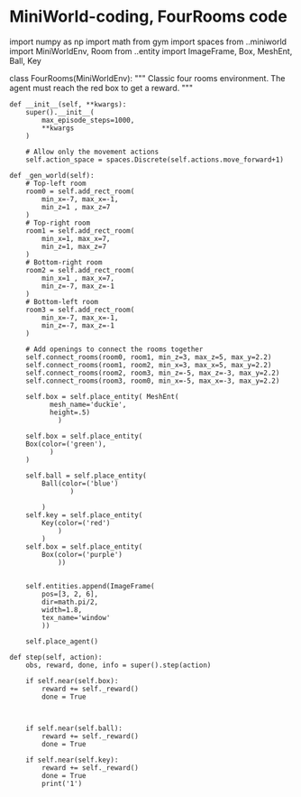 # MiniWorld-coding, FourRooms code 
import numpy as np
import math
from gym import spaces
from ..miniworld import MiniWorldEnv, Room
from ..entity import ImageFrame, Box, MeshEnt, Ball, Key

class FourRooms(MiniWorldEnv):
    """
    Classic four rooms environment.
    The agent must reach the red box to get a reward.
    """

    def __init__(self, **kwargs):
        super().__init__(
            max_episode_steps=1000,
            **kwargs
        )

        # Allow only the movement actions
        self.action_space = spaces.Discrete(self.actions.move_forward+1)

    def _gen_world(self):
        # Top-left room
        room0 = self.add_rect_room(
            min_x=-7, max_x=-1,
            min_z=1 , max_z=7
        )
        # Top-right room
        room1 = self.add_rect_room(
            min_x=1, max_x=7,
            min_z=1, max_z=7
        )
        # Bottom-right room
        room2 = self.add_rect_room(
            min_x=1 , max_x=7,
            min_z=-7, max_z=-1
        )
        # Bottom-left room
        room3 = self.add_rect_room(
            min_x=-7, max_x=-1,
            min_z=-7, max_z=-1
        )

        # Add openings to connect the rooms together
        self.connect_rooms(room0, room1, min_z=3, max_z=5, max_y=2.2)
        self.connect_rooms(room1, room2, min_x=3, max_x=5, max_y=2.2)
        self.connect_rooms(room2, room3, min_z=-5, max_z=-3, max_y=2.2)
        self.connect_rooms(room3, room0, min_x=-5, max_x=-3, max_y=2.2)

        self.box = self.place_entity( MeshEnt(
              mesh_name='duckie',
              height=.5)
                )
       
        self.box = self.place_entity(
        Box(color=('green'),
              )
        )
       
        self.ball = self.place_entity(
            Ball(color=('blue')
                   )
           
            )
        self.key = self.place_entity(
            Key(color=('red')
                )
            )
        self.box = self.place_entity(
            Box(color=('purple')
                ))


        self.entities.append(ImageFrame(
            pos=[3, 2, 6],
            dir=math.pi/2,
            width=1.8,
            tex_name='window'
            ))
                           
        self.place_agent()

    def step(self, action):
        obs, reward, done, info = super().step(action)

        if self.near(self.box):
            reward += self._reward()
            done = True
           
     
           
        if self.near(self.ball):
            reward += self._reward()
            done = True
         
        if self.near(self.key):
            reward += self._reward()
            done = True
            print('1') 
